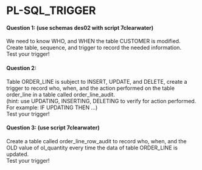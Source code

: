 # PL-SQL_TRIGGER

#### Question 1: (use schemas des02 with script 7clearwater)
We need to know WHO, and WHEN the table CUSTOMER is modified.
<br>Create table, sequence, and trigger to record the needed information.
<br>Test your trigger!
#### Question 2:
Table ORDER_LINE is subject to INSERT, UPDATE, and DELETE, create a trigger to record who, when, and the action performed on the table order_line in a table called order_line_audit.
<br>(hint: use UPDATING, INSERTING, DELETING to verify for action performed. 
<br>For example: IF UPDATING THEN …)
<br>Test your trigger!
#### Question 3: (use script 7clearwater)
Create a table called order_line_row_audit to record who, when, and the OLD value of ol_quantity every time the data of table ORDER_LINE is updated.
<br>Test your trigger!
